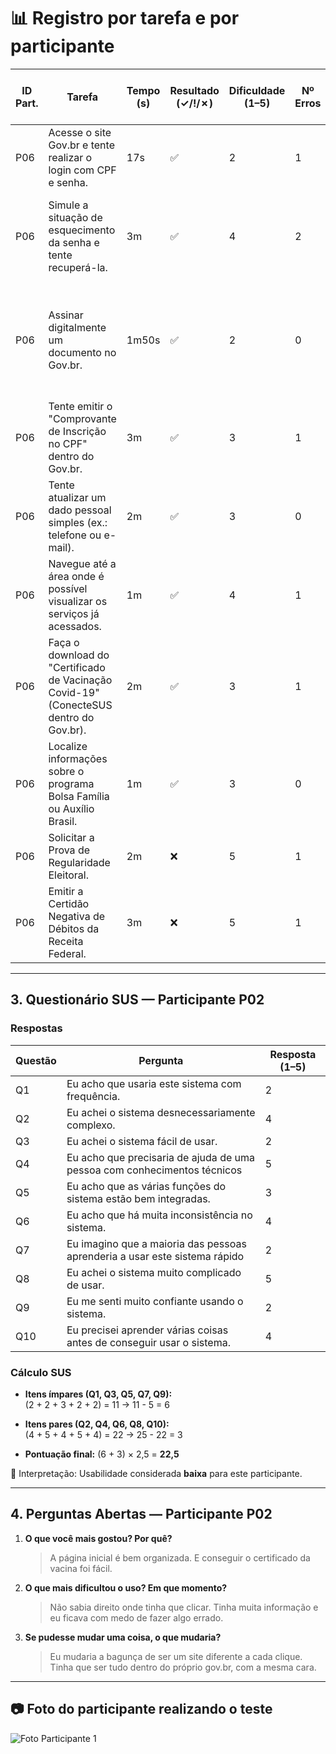 # 📊 Registro por tarefa e por participante

| ID Part. | Tarefa | Tempo (s) | Resultado (✓/!/✗) | Dificuldade (1–5) | Nº Erros | Nº Pedidos de Ajuda | Observações |
|----------|---------|-----------|--------------------|-------------------|----------|----------------------|-------------|
| P06 | Acesse o site Gov.br e tente realizar o login com CPF e senha. | 17s | ✅ | 2 | 1 | 0 | Nunca salva a senha pois ele sempre pede pra recuperar. |
| P06 | Simule a situação de esquecimento da senha e tente recuperá-la. | 3m | ✅ | 4 | 2 | 1 | Ficou na dúvida qual método seria melhor (e-mail, telefone ou reconhecimento facial). |
| P06 | Assinar digitalmente um documento no Gov.br. | 1m50s | ✅ | 2 | 0 | 0 | Teve dificuldade no código de verificação pois não tem direcionamento de que deve voltar pra adicionar. |
| P06 | Tente emitir o "Comprovante de Inscrição no CPF" dentro do Gov.br. | 3m | ✅ | 3 | 1 | 1 | Dificuldade em encontrar a opção. |
| P06 | Tente atualizar um dado pessoal simples (ex.: telefone ou e-mail). | 2m | ✅ | 3 | 0 | 0 | Os campos para preenchimentos não têm mensagem de instrução. |
| P06 | Navegue até a área onde é possível visualizar os serviços já acessados. | 1m | ✅ | 4 | 1 | 1 | Opções confusas, teve dificuldade em encontrar. |
| P06 | Faça o download do "Certificado de Vacinação Covid-19" (ConecteSUS dentro do Gov.br). | 2m | ✅ | 3 | 1 | 1 | Teve dificuldade em encontrar. |
| P06 | Localize informações sobre o programa Bolsa Família ou Auxílio Brasil. | 1m | ✅ | 3 | 0 | 0 | Teve dificuldade apenas de encontrar. |
| P06 | Solicitar a Prova de Regularidade Eleitoral. | 2m | ❌ | 5 | 1 | 1 | O sistema apresentou erros, não atualiza. |
| P06 | Emitir a Certidão Negativa de Débitos da Receita Federal. | 3m | ❌ | 5 | 1 | 1 | O sistema apresentou erros. |

---

## 3. Questionário SUS — Participante P02

### Respostas
| Questão | Pergunta                                                                 | Resposta (1–5) |
|---------|---------------------------------------------------------------------------|----------------|
| Q1      | Eu acho que usaria este sistema com frequência.                          | 2              |
| Q2      | Eu achei o sistema desnecessariamente complexo.                          | 4              |
| Q3      | Eu achei o sistema fácil de usar.                                        | 2              |
| Q4      | Eu acho que precisaria de ajuda de uma pessoa com conhecimentos técnicos | 5              |
| Q5      | Eu acho que as várias funções do sistema estão bem integradas.           | 3              |
| Q6      | Eu acho que há muita inconsistência no sistema.                          | 4              |
| Q7      | Eu imagino que a maioria das pessoas aprenderia a usar este sistema rápido | 2            |
| Q8      | Eu achei o sistema muito complicado de usar.                             | 5              |
| Q9      | Eu me senti muito confiante usando o sistema.                            | 2              |
| Q10     | Eu precisei aprender várias coisas antes de conseguir usar o sistema.    | 4              |

### Cálculo SUS
- **Itens ímpares (Q1, Q3, Q5, Q7, Q9):**  
  (2 + 2 + 3 + 2 + 2) = 11 → 11 - 5 = 6  

- **Itens pares (Q2, Q4, Q6, Q8, Q10):**  
  (4 + 5 + 4 + 5 + 4) = 22 → 25 - 22 = 3  

- **Pontuação final:** (6 + 3) × 2,5 = **22,5**

📌 Interpretação: Usabilidade considerada **baixa** para este participante.

---

## 4. Perguntas Abertas — Participante P02

1. **O que você mais gostou? Por quê?**  
   > A página inicial é bem organizada. E conseguir o certificado da vacina foi fácil.  

2. **O que mais dificultou o uso? Em que momento?**  
   > Não sabia direito onde tinha que clicar. Tinha muita informação e eu ficava com medo de fazer algo errado.  

3. **Se pudesse mudar uma coisa, o que mudaria?**  
   > Eu mudaria a bagunça de ser um site diferente a cada clique. Tinha que ser tudo dentro do próprio gov.br, com a mesma cara.  

---

## 📷 Foto do participante realizando o teste

![Foto Participante 1](https://github.com/user-attachments/assets/c582288b-1b4f-4824-8e55-0c3713600aed)
 

